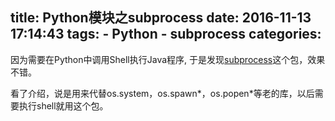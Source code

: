 title: Python模块之subprocess
date: 2016-11-13 17:14:43
tags:
    - Python
    - subprocess
categories:
---
因为需要在Python中调用Shell执行Java程序, 于是发现[subprocess](https://docs.python.org/2/library/subprocess.html)这个包，效果不错。

看了介绍，说是用来代替os.system，os.spawn*，os.popen*等老的库，以后需要执行shell就用这个包。
